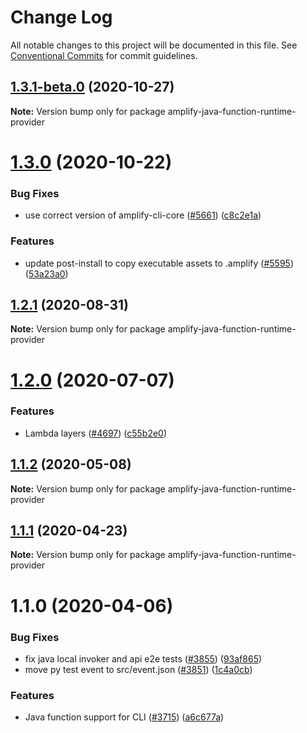# Change Log

All notable changes to this project will be documented in this file.
See [Conventional Commits](https://conventionalcommits.org) for commit guidelines.

## [1.3.1-beta.0](https://github.com/aws-amplify/amplify-cli/compare/amplify-java-function-runtime-provider@1.3.0...amplify-java-function-runtime-provider@1.3.1-beta.0) (2020-10-27)

**Note:** Version bump only for package amplify-java-function-runtime-provider





# [1.3.0](https://github.com/aws-amplify/amplify-cli/compare/amplify-java-function-runtime-provider@1.2.1...amplify-java-function-runtime-provider@1.3.0) (2020-10-22)


### Bug Fixes

* use correct version of amplify-cli-core ([#5661](https://github.com/aws-amplify/amplify-cli/issues/5661)) ([c8c2e1a](https://github.com/aws-amplify/amplify-cli/commit/c8c2e1a9242e2096484f194b9e1944bf34840c51))


### Features

* update post-install to copy executable assets to .amplify ([#5595](https://github.com/aws-amplify/amplify-cli/issues/5595)) ([53a23a0](https://github.com/aws-amplify/amplify-cli/commit/53a23a07cbb9e09566c1f0f577ba2b7488bc2eae))





## [1.2.1](https://github.com/aws-amplify/amplify-cli/compare/amplify-java-function-runtime-provider@1.2.0...amplify-java-function-runtime-provider@1.2.1) (2020-08-31)

**Note:** Version bump only for package amplify-java-function-runtime-provider





# [1.2.0](https://github.com/aws-amplify/amplify-cli/compare/amplify-java-function-runtime-provider@1.1.2...amplify-java-function-runtime-provider@1.2.0) (2020-07-07)


### Features

* Lambda layers ([#4697](https://github.com/aws-amplify/amplify-cli/issues/4697)) ([c55b2e0](https://github.com/aws-amplify/amplify-cli/commit/c55b2e0c3377127aaf887591d7bc20d7240ef11d))





## [1.1.2](https://github.com/aws-amplify/amplify-cli/compare/amplify-java-function-runtime-provider@1.1.1...amplify-java-function-runtime-provider@1.1.2) (2020-05-08)

**Note:** Version bump only for package amplify-java-function-runtime-provider





## [1.1.1](https://github.com/aws-amplify/amplify-cli/compare/amplify-java-function-runtime-provider@1.1.0...amplify-java-function-runtime-provider@1.1.1) (2020-04-23)

**Note:** Version bump only for package amplify-java-function-runtime-provider





# 1.1.0 (2020-04-06)


### Bug Fixes

* fix java local invoker and api e2e tests ([#3855](https://github.com/aws-amplify/amplify-cli/issues/3855)) ([93af865](https://github.com/aws-amplify/amplify-cli/commit/93af8651d4bedca0b8d08e778a74dc47230d5988))
* move py test event to src/event.json ([#3851](https://github.com/aws-amplify/amplify-cli/issues/3851)) ([1c4a0cb](https://github.com/aws-amplify/amplify-cli/commit/1c4a0cb5022869fc6aa3c358e9a4c8935fec2b54))


### Features

* Java function support for CLI ([#3715](https://github.com/aws-amplify/amplify-cli/issues/3715)) ([a6c677a](https://github.com/aws-amplify/amplify-cli/commit/a6c677ac3073f6081113a1c341d68e1be4f75b2d))
